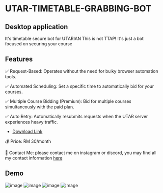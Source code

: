 # UTAR-TIMETABLE-GRABBING-BOT

## Desktop application
It's timetable secure bot for UTARIAN 
This is not TTAP! It's just a bot focused on securing your course

## Features
✅ Request-Based: Operates without the need for bulky browser automation tools.

✅ Automated Scheduling: Set a specific time to automatically bid for your courses.

✅ Multiple Course Bidding (Premium): Bid for multiple courses simultaneously with the paid plan.

✅ Auto Retry: Automatically resubmits requests when the UTAR server experiences heavy traffic.

- [Download Link](https://drive.google.com/file/d/1_aPU0b8Jo_qeDXKTqDkKpM4G2fySHWZm/view?usp=drive_link)
  
💰 Price: RM 30/month

📲 Contact Me: please contact me on instagram or discord, you may find all my contact information [here](https://juinnlaudev.vercel.app/)


## Demo
![image](https://github.com/user-attachments/assets/467f1ad5-39cd-4d46-ab4a-30a9495b9b2b)
![image](https://github.com/user-attachments/assets/22a7d449-11c8-45f1-955e-60eb1042b6a7)
![image](https://github.com/user-attachments/assets/8d0aa885-9129-4a6e-af5d-c9cf8a63763d)
![image](https://github.com/user-attachments/assets/0829e26d-bb2e-4f5b-be90-dd3991511ebd)
